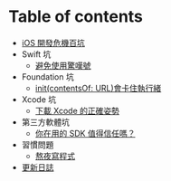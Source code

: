 # Table of contents

* [iOS 開發危機百坑](README.md)
* Swift 坑
  * [避免使用驚嘆號](swift-pitfalls/avoid-exclamation.md)
* Foundation 坑
  * [init\(contentsOf: URL\)會卡住執行緒](foundation-pitfalls/contentsof-url.md)
* Xcode 坑
  * [下載 Xcode 的正確姿勢](xcode-pitfalls/xia-xcode-de-zheng-zi.md)
* 第三方軟體坑
  * [你在用的 SDK 值得信任嗎？](third-party-pitfalls/trusting-sdks.md)
* 習慣問題
  * [熬夜寫程式](bad-habits/late-night.md)
* [更新日誌](changelog.md)


